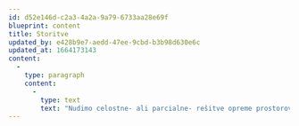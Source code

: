 ```yaml
---
id: d52e146d-c2a3-4a2a-9a79-6733aa28e69f
blueprint: content
title: Storitve
updated_by: e428b9e7-aedd-47ee-9cbd-b3b98d630e6c
updated_at: 1664173143
content:
  -
    type: paragraph
    content:
      -
        type: text
        text: "Nudimo celostne- ali parcialne- rešitve opreme prostorov: od idejne zasnove,\_ do izdelave in montaže na vašem stanovanjskem objektu, poslovnem objektu, hotelu ali plovilu."
---
```

